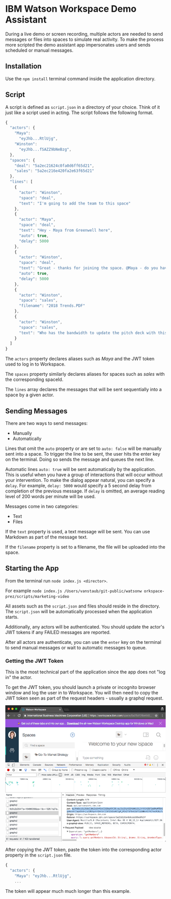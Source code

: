 # IBM Watson Workspace Demo Assistant

During a live demo or screen recording, multiple actors are needed to send
messages or files into spaces to simulate real activity. To make the process more
scripted the demo assistant app impersonates users and sends scheduled or manual messages.

## Installation

Use the `npm install` terminal command inside the application directory.

## Script

A script is defined as `script.json` in a directory of your choice. Think of it just like a script used in acting. The script follows the following format.

```javascript
{
  "actors": {
    "Maya":
      "eyJhb...RtlUjg",
    "Winston":
      "eyJhb...fSAZZ9bNeBzg",
  },
  "spaces": {
    "deal": "5a2ec21624c0fa0d6ff65d21",
    "sales": "5a2ec216e420fa2e63f65d21"
  },
  "lines": [
    {
      "actor": "Winston",
      "space": "deal",
      "text": "I'm going to add the team to this space"
    },
    {
      "actor": "Maya",
      "space": "deal",
      "text": "Hey - Maya from Greenwell here",
      "auto": true,
      "delay": 5000
    },
    {
      "actor": "Winston",
      "space": "deal",
      "text": "Great - thanks for joining the space. @Maya - do you have the latest version of the contract with Greenwell?",
      "auto": true,
      "delay": 5000
    },
    {
      "actor": "Winston",
      "space": "sales",
      "filename": "2018 Trends.PDF"
    },
    {
      "actor": "Winston",
      "space": "sales",
      "text": "Who has the bandwidth to update the pitch deck with this info?"
    }
  ]
}
```

The `actors` property declares aliases such as *Maya* and the JWT token used to log in to Workspace.

The `spaces` property similarly declares aliases for spaces such as *sales* with the corresponding spaceId.

The `lines` array declares the messages that will be sent sequentially into a space by a given actor.

## Sending Messages
There are two ways to send messages:
- Manually
- Automatically

Lines that omit the `auto` property or are set to `auto: false` will be manually sent into a space. To trigger the line to be sent, the user hits the enter key on the terminal. Doing so sends the message and queues the next line.

Automatic lines `auto: true` will be sent automatically by the application. This is useful when you have a group of interactions that will occur without your intervention. To make the dialog appear natural, you can specify a `delay`.  For example, `delay: 5000` would specify a 5 second delay from completion of the previous message. If `delay` is omitted, an average reading level of 200 words per minute will be used.

Messages come in two categories:
- Text
- Files

If the `text` property is used, a text message will be sent. You can use Markdown as part of the message text.

If the `filename` property is set to a filename, the file will be uploaded into the space.

## Starting the App
From the terminal run `node index.js <director>`.

For example
`node index.js /Users/vanstaub/git-public/watsonw
orkspace-prez/scripts/marketing-video`

All assets such as the `script.json` and files should reside in the directory. The `script.json` will be automatically processed when the application starts.

Additionally, any actors will be authenticated. You should update the actor's JWT tokens if any FAILED messages are reported.

After all actors are authenticate, you can use the `enter` key on the terminal to send manual messages or wait to automatic messages to queue.

### Getting the JWT Token
This is the most technical part of the application since the app does not "log in" the actor.

To get the JWT token, you should launch a private or incognito browser window and log the user in to Workspace. You will then need to copy the JWT token seen as part of the request headers - usually a graphql request.

![JWT](jwt.gif)

After copying the JWT token, paste the token into the corresponding actor property in the `script.json` file.

```javascript
{
  "actors": {
    "Maya": "eyJhb...RtlUjg",
    ...
```

The token will appear much much longer than this example.
